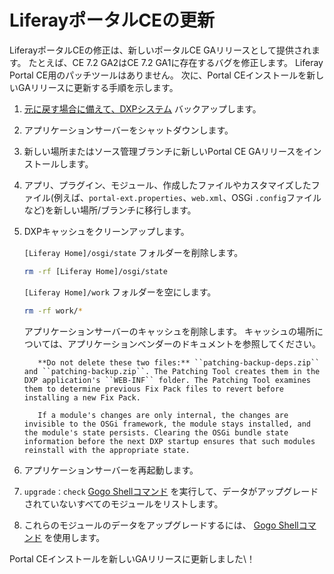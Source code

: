 # LiferayポータルCEの更新

LiferayポータルCEの修正は、新しいポータルCE GAリリースとして提供されます。 たとえば、CE 7.2 GA2はCE 7.2 GA1に存在するバグを修正します。 Liferay Portal CE用のパッチツールはありません。 次に、Portal CEインストールを新しいGAリリースに更新する手順を示します。

1.  [元に戻す場合に備えて、DXPシステム](../backing-up.md) バックアップします。

2.  アプリケーションサーバーをシャットダウンします。

3.  新しい場所またはソース管理ブランチに新しいPortal CE GAリリースをインストールします。

4.  アプリ、プラグイン、モジュール、作成したファイルやカスタマイズしたファイル(例えば、`portal-ext.properties`、`web.xml`、OSGi `.config`ファイルなど)を新しい場所/ブランチに移行します。

5.  DXPキャッシュをクリーンアップします。

    `[Liferay Home]/osgi/state` フォルダーを削除します。

    ``` bash
    rm -rf [Liferay Home]/osgi/state
    ```

    `[Liferay Home]/work` フォルダーを空にします。

    ``` bash
    rm -rf work/*
    ```

    アプリケーションサーバーのキャッシュを削除します。 キャッシュの場所については、アプリケーションベンダーのドキュメントを参照してください。

    ``` warning::
       **Do not delete these two files:** ``patching-backup-deps.zip`` and ``patching-backup.zip``. The Patching Tool creates them in the DXP application's ``WEB-INF`` folder. The Patching Tool examines them to determine previous Fix Pack files to revert before installing a new Fix Pack.
    ```

    ``` note::
       If a module's changes are only internal, the changes are invisible to the OSGi framework, the module stays installed, and the module's state persists. Clearing the OSGi bundle state information before the next DXP startup ensures that such modules reinstall with the appropriate state.
    ```

6.  アプリケーションサーバーを再起動します。

7.  `upgrade：check` [Gogo Shellコマンド](https://help.liferay.com/hc/en-us/articles/360029070351-Using-the-Felix-Gogo-Shell) を実行して、データがアップグレードされていないすべてのモジュールをリストします。

8.  これらのモジュールのデータをアップグレードするには、 [Gogo Shellコマンド](../../upgrading-liferay-dxp/upgrade-stability-and-performance/upgrading-modules-using-gogo-shell.md) を使用します。

Portal CEインストールを新しいGAリリースに更新しました\！

